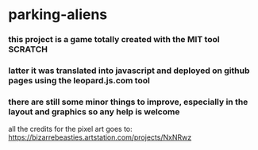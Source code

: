 # parking-aliens
### this project is a game totally created with the MIT tool SCRATCH
### latter it was translated into javascript and deployed on github pages using the leopard.js.com tool
### there are still some minor things to improve, especially in the layout and graphics so any help is welcome

all the credits for the pixel art goes to: https://bizarrebeasties.artstation.com/projects/NxNRwz
